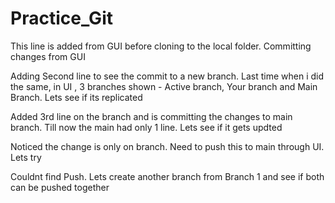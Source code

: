 # Practice_Git

This line is added from GUI before cloning to the local folder. Committing changes from GUI

Adding Second line to see the commit to a new branch. Last time when i did the same, in UI , 3 branches shown - Active branch, Your branch and Main Branch. Lets see if its replicated 

Added 3rd line on the branch and is committing the changes to main branch. Till now the main had only 1 line. Lets see if it gets updted 

Noticed the change is only on branch. Need to push this to main through UI. Lets try

Couldnt find Push. Lets create another branch from Branch 1 and see if both can be pushed together
